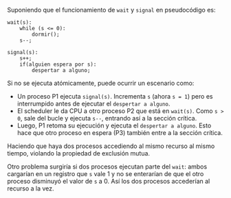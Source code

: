 Suponiendo que el funcionamiento de `wait` y `signal` en pseudocódigo es: 

```
wait(s):
    while (s <= 0):
        dormir();
    s--;

signal(s):
    s++;
    if(alguien espera por s):
        despertar a alguno;
```

Si no se ejecuta atómicamente, puede ocurrir un escenario como: 

- Un proceso P1 ejecuta `signal(s)`. Incrementa `s` (ahora `s = 1`) pero es interrumpido antes de ejecutar el `despertar a alguno`.
- El scheduler le da CPU a otro proceso P2 que está en `wait(s)`. Como `s > 0`, sale del bucle y ejecuta `s--`, entrando así a la sección crítica.
- Luego, P1 retoma su ejecución y ejecuta el `despertar a alguno`. Esto hace que otro proceso en espera (P3) también entre a la sección crítica.

Haciendo que haya dos procesos accediendo al mismo recurso al mismo tiempo, violando la propiedad de exclusión mutua.

Otro problema surgiría si dos procesos ejecutan parte del `wait`: ambos cargarían en un registro que `s` vale 1 y no se enterarían de que el otro proceso disminuyó el valor de `s` a 0. Así los dos procesos accederían al recurso a la vez.
